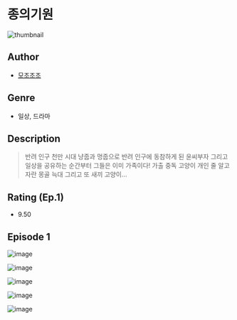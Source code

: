 # 종의기원
![thumbnail](https://image-comic.pstatic.net/user_contents_data/challenge_comic/2023/05/23/269006/upload_3847538868398471472_480x623.jpeg)

## Author
- [모조조조](https://comic.naver.com/artistTitle?id=269006)

## Genre
- 일상, 드라마

## Description
> 반려 인구 천만 시대 냥줍과 멍줍으로 반려 인구에 동참하게 된 윤씨부자 그리고 일상을 공유하는 순간부터 그들은 이미 가족이다! 가출 중독 고양이 개인 줄 알고자란 몽골 늑대 그리고 또 새끼 고양이...


## Rating (Ep.1)
- 9.50

## Episode 1
![image](https://image-comic.pstatic.net/user_contents_data/challenge_comic/2023/05/23/269006/upload_3631085697881290038.jpeg)

![image](https://image-comic.pstatic.net/user_contents_data/challenge_comic/2023/05/23/269006/upload_3618982261067822693.jpeg)

![image](https://image-comic.pstatic.net/user_contents_data/challenge_comic/2023/05/23/269006/upload_7077513692096574007.jpeg)

![image](https://image-comic.pstatic.net/user_contents_data/challenge_comic/2023/05/23/269006/upload_7077513692060332340.jpeg)

![image](https://image-comic.pstatic.net/user_contents_data/challenge_comic/2023/05/23/269006/upload_7005743052504589360.jpeg)
